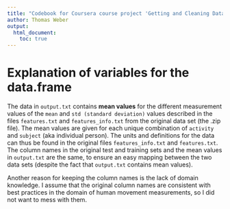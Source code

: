 ```yaml
---
title: "Codebook for Coursera course project 'Getting and Cleaning Data'"
author: Thomas Weber
output:
  html_document:
    toc: true
---
```


# Explanation of variables for the data.frame 
The data in ```output.txt``` contains **mean values** for the different measurement values of the ```mean``` and ```std (standard deviation)``` values described in the files ```features.txt``` and ```features_info.txt``` from the original data set (the .zip file). The mean values are given for each unique combination of ```activity``` and ```subject``` (aka individual person).
The units and definitions for the data can thus be found in the original files ```features_info.txt``` and ```features.txt```. The column names in the original test and training sets and the mean values in ```output.txt``` are the same, to ensure an easy mapping between the two data sets (despite the fact that ```output.txt``` contains mean values).

Another reason for keeping the column names is the lack of domain knowledge. I assume that the original column names are consistent with best practices in the domain of human movement measurements, so I did not want to mess with them.